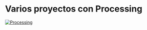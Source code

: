 # Varios proyectos con Processing

[![Processing](https://upload.wikimedia.org/wikipedia/commons/archive/2/2e/20180317063800%21Processing_3_logo.png)](https://processing.org/)

